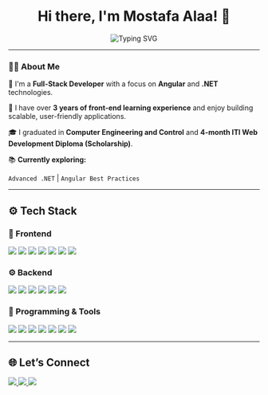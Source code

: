 <h1 align="center">Hi there, I'm Mostafa Alaa! 👋</h1>
 
<p align="center">
<img src="https://readme-typing-svg.demolab.com?font=Fira+Code&size=24&pause=1000&color=F97316&width=500&lines=Full-Stack+Developer+%F0%9F%92%BB;Passionate+about+.NET+%26+Angular+%F0%9F%93%A1;Always+Learning+%F0%9F%93%96;Welcome+to+my+GitHub+%F0%9F%91%8B" alt="Typing SVG">
</p>
 
---
 
### 👩‍💻 About Me
 
🌟 I'm a **Full-Stack Developer** with a focus on **Angular** and **.NET** technologies.  

🧠 I have over **3 years of front-end learning experience** and enjoy building scalable, user-friendly applications.  

🎓 I graduated in **Computer Engineering and Control** and **4-month ITI Web Development Diploma (Scholarship)**.  
 
📚 **Currently exploring:**  

`Advanced .NET` | `Angular Best Practices`
 
---
 
## ⚙️ Tech Stack
 
### 🧩 Frontend
<p>
<img src="https://img.shields.io/badge/Angular-DD0031?style=for-the-badge&logo=angular&logoColor=white"/>
<img src="https://img.shields.io/badge/TypeScript-007ACC?style=for-the-badge&logo=typescript&logoColor=white"/>
<img src="https://img.shields.io/badge/JavaScript-F7DF1E?style=for-the-badge&logo=javascript&logoColor=black"/>
<img src="https://img.shields.io/badge/HTML5-E34F26?style=for-the-badge&logo=html5&logoColor=white"/>
<img src="https://img.shields.io/badge/CSS3-1572B6?style=for-the-badge&logo=css3&logoColor=white"/>
<img src="https://img.shields.io/badge/Bootstrap-7952B3?style=for-the-badge&logo=bootstrap&logoColor=white"/>
<!-- <img src="https://img.shields.io/badge/jQuery-0769AD?style=for-the-badge&logo=jquery&logoColor=white"/> -->
<img src="https://img.shields.io/badge/Responsive_Design-2E86C1?style=for-the-badge&logo=css3&logoColor=white"/>
</p>
 
### ⚙️ Backend
<p>
<img src="https://img.shields.io/badge/.NET-512BD4?style=for-the-badge&logo=dotnet&logoColor=white"/>
<img src="https://img.shields.io/badge/C%23-239120?style=for-the-badge&logo=c-sharp&logoColor=white"/>
<img src="https://img.shields.io/badge/ASP.NET_Core-5C2D91?style=for-the-badge&logo=.net&logoColor=white"/>
<img src="https://img.shields.io/badge/Entity_Framework-512BD4?style=for-the-badge&logo=.net&logoColor=white"/>
<img src="https://img.shields.io/badge/LINQ-512BD4?style=for-the-badge&logo=.net&logoColor=white"/>
<img src="https://img.shields.io/badge/SQL_Server-CC2927?style=for-the-badge&logo=microsoft-sql-server&logoColor=white"/>
<!-- <img src="https://img.shields.io/badge/Node.js-339933?style=for-the-badge&logo=nodedotjs&logoColor=white"/> -->
<!-- <img src="https://img.shields.io/badge/MongoDB-47A248?style=for-the-badge&logo=mongodb&logoColor=white"/> -->
<!-- <img src="https://img.shields.io/badge/Express.js-000000?style=for-the-badge&logo=express&logoColor=white"/> -->
<!-- <img src="https://img.shields.io/badge/PHP-777BB4?style=for-the-badge&logo=php&logoColor=white"/> -->
</p>
 
### 🔧 Programming & Tools
<p>
<img src="https://img.shields.io/badge/C-00599C?style=for-the-badge&logo=c&logoColor=white"/>
<img src="https://img.shields.io/badge/C++-00599C?style=for-the-badge&logo=c%2B%2B&logoColor=white"/>
<img src="https://img.shields.io/badge/OOP-007396?style=for-the-badge&logo=java&logoColor=white"/>
<img src="https://img.shields.io/badge/MVC-5C2D91?style=for-the-badge&logo=.net&logoColor=white"/>
<img src="https://img.shields.io/badge/JSON-000000?style=for-the-badge&logo=json&logoColor=white"/>
<img src="https://img.shields.io/badge/Git-F05032?style=for-the-badge&logo=git&logoColor=white"/>
<img src="https://img.shields.io/badge/GitHub-181717?style=for-the-badge&logo=github&logoColor=white"/>
</p>
 
---
 
## 🌐 Let’s Connect
 
<p>
<a href="https://www.linkedin.com/in/mostafa-alaa-b30008246/">
<img src="https://img.shields.io/badge/LinkedIn-0077B5?style=for-the-badge&logo=linkedin&logoColor=white"/>
</a>
<a href="https://github.com/mustafa012588">
<img src="https://img.shields.io/badge/GitHub-181717?style=for-the-badge&logo=github&logoColor=white"/>
</a>
<a href="mailto:mustafa012588@gmail.com">
<img src="https://img.shields.io/badge/Gmail-D14836?style=for-the-badge&logo=gmail&logoColor=white"/>
</a>
</p>

 
